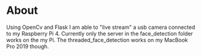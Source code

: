# About
<p>
  Using OpenCv and Flask I am able to "live stream" a usb camera connected to my Raspberry Pi 4. Currently only the server in the face_detection folder works on the my Pi. The threaded_face_detection works on my MacBook Pro 2019 though.
</p>
